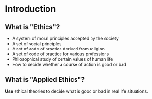 # Introduction

## What is "Ethics"?

- A system of moral principles accepted by the society
- A set of social principles
- A set of code of practice derived from religion
- A set of code of practice for various professions
- Philosophical study of certain values of human life
- How to decide whether a course of action is good or bad

## What is "Applied Ethics"?

**Use** ethical theories to decide what is good or bad in real life situations.
